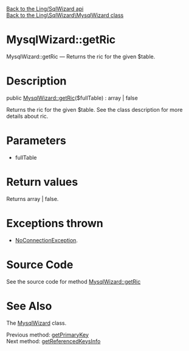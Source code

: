 [Back to the Ling/SqlWizard api](https://github.com/lingtalfi/SqlWizard/blob/master/doc/api/Ling/SqlWizard.md)<br>
[Back to the Ling\SqlWizard\MysqlWizard class](https://github.com/lingtalfi/SqlWizard/blob/master/doc/api/Ling/SqlWizard/MysqlWizard.md)


MysqlWizard::getRic
================



MysqlWizard::getRic — Returns the ric for the given $table.




Description
================


public [MysqlWizard::getRic](https://github.com/lingtalfi/SqlWizard/blob/master/doc/api/Ling/SqlWizard/MysqlWizard/getRic.md)($fullTable) : array | false




Returns the ric for the given $table.
See the class description for more details about ric.




Parameters
================


- fullTable

    


Return values
================

Returns array | false.


Exceptions thrown
================

- [NoConnectionException](https://github.com/lingtalfi/SqlWizard/blob/master/doc/api/Ling/SqlWizard/Exception/NoConnectionException.md).&nbsp;







Source Code
===========
See the source code for method [MysqlWizard::getRic](https://github.com/lingtalfi/SqlWizard/blob/master/MysqlWizard.php#L538-L546)


See Also
================

The [MysqlWizard](https://github.com/lingtalfi/SqlWizard/blob/master/doc/api/Ling/SqlWizard/MysqlWizard.md) class.

Previous method: [getPrimaryKey](https://github.com/lingtalfi/SqlWizard/blob/master/doc/api/Ling/SqlWizard/MysqlWizard/getPrimaryKey.md)<br>Next method: [getReferencedKeysInfo](https://github.com/lingtalfi/SqlWizard/blob/master/doc/api/Ling/SqlWizard/MysqlWizard/getReferencedKeysInfo.md)<br>

